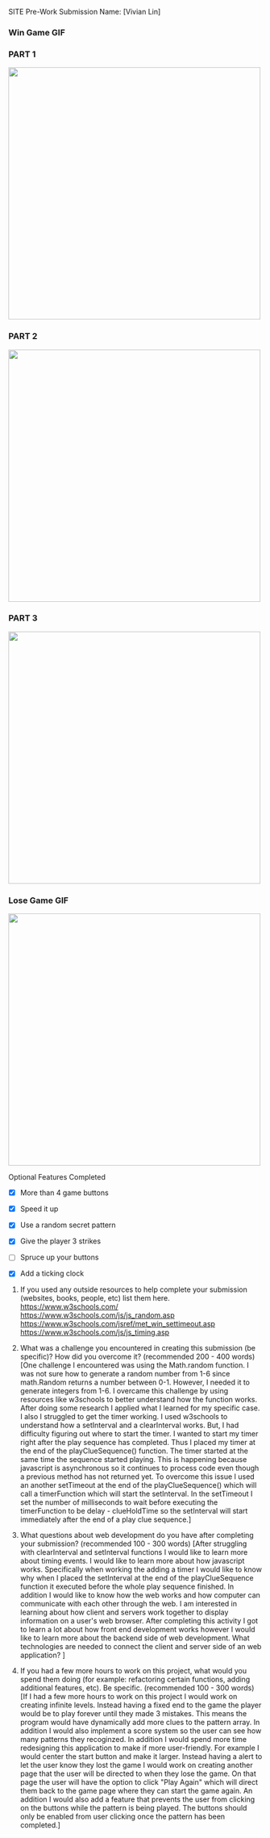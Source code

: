 SITE Pre-Work Submission
Name: [Vivian Lin]

### Win Game GIF 
### PART 1
<img src="https://media.giphy.com/media/RvO2aIyAeHIQ84fEOl/giphy.gif" width=500>

### PART 2

<img src="https://media.giphy.com/media/QoYcn29SGp7HkIzNTv/giphy.gif" width=500>

### PART 3
<img src="https://media.giphy.com/media/ICKKPARyorHb1z6vtI/giphy.gif" width=500>

### Lose Game GIF 

<img src="https://i.imgur.com/u4vZ2wt.gif" width=500>

Optional Features Completed
* [x] More than 4 game buttons
* [x] Speed it up
* [x] Use a random secret pattern
* [x] Give the player 3 strikes
* [ ] Spruce up your buttons
* [x] Add a ticking clock




1. If you used any outside resources to help complete your submission (websites, books, people, etc) list them here.
   https://www.w3schools.com/
   https://www.w3schools.com/js/js_random.asp
   https://www.w3schools.com/jsref/met_win_settimeout.asp
   https://www.w3schools.com/js/js_timing.asp

2) What was a challenge you encountered in creating this submission (be specific)? How did you overcome it? (recommended 200 - 400 words)
   [One challenge I encountered was using the Math.random function. 
I was not sure how to generate a random number from 1-6 since math.Random returns a number between 0-1. However, I needed it to generate integers from 1-6. I overcame this challenge by using resources like w3schools to better understand how the function works. After doing some research I applied what I learned for my specific case. I also I struggled to get the timer working. I used w3schools to understand how a setInterval and a clearInterval works. But, I had difficulty figuring out where to start the timer. I wanted to start my timer right  after the play sequence has completed. Thus I placed my timer at the end of the playClueSequence() function.  The timer started at the same time the sequence started playing. This is happening  because javascript is asynchronous so it continues to process code even though a previous method has not returned yet. To overcome this issue I used an another setTimeout at the end of the playClueSequence() which will call a timerFunction which will start the setInterval. In the setTimeout I set the number of milliseconds to wait before executing  the timerFunction to be delay - clueHoldTime so the setInterval will start immediately after the end of a play clue sequence.]
3) What questions about web development do you have after completing your submission? (recommended 100 - 300 words)
   [After struggling with clearInterval and setInterval functions I would like to learn more about timing events. 
   I would like to learn more about how javascript works. Specifically when working the adding a timer I would like to know why when I placed the setInterval
   at the end of the playClueSequence function it executed before the whole play sequence finished. In addition I would like to 
   know how the web works and how computer can communicate with each other through the web. I am interested in learning about 
   how client and servers work together to display information on a user's web browser. After completing this activity
   I got to learn a lot about how front end development works however I would like to learn more about the backend side of
   web development. What technologies are needed to connect the client and server side of an web application?
   ]

4) If you had a few more hours to work on this project, what would you spend them doing (for example: refactoring certain functions, adding additional features, etc). Be specific. (recommended 100 - 300 words)
   [If I had a few more hours to work on this project I would work on creating infinite levels.
   Instead having a fixed end to the game the player would be to play forever
   until they made 3 mistakes. This means the program would have dynamically add more clues to the pattern array.
   In addition I would also implement a score system so the user can see how many patterns they recoginzed. 
   In addition I would spend more time redesigning this application to make if more user-friendly. 
   For example I would center the start button and make it larger. Instead having a alert to let the user know they lost the game I would work on creating another page
   that the user will be directed to when they lose the game. On that page the user will have the option
   to click "Play Again" which will direct them back to the game page where they can start the game again. An addition I would also
   add a feature that prevents the user from clicking on the buttons while the pattern is being played. The buttons should
   only be enabled from user clicking once the pattern has been completed.]

